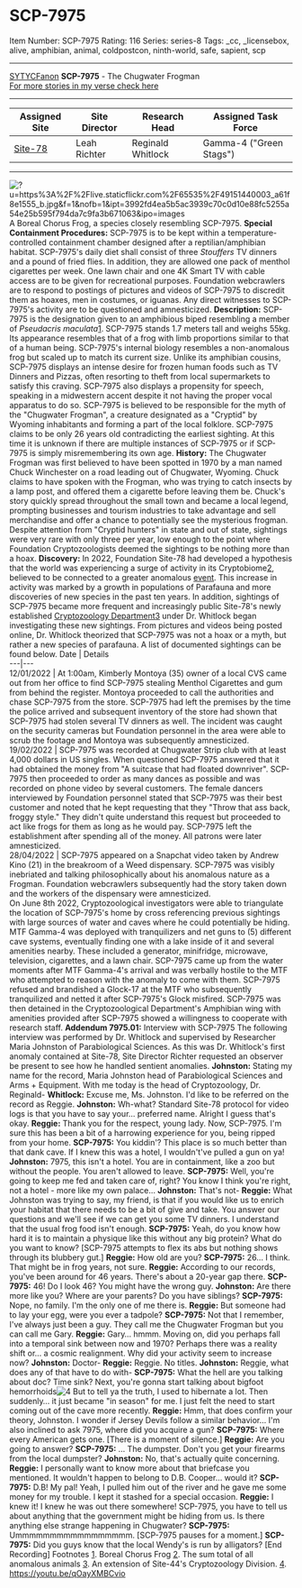 # SCP-7975
Item Number: SCP-7975
Rating: 116
Series: series-8
Tags: _cc, _licensebox, alive, amphibian, animal, coldpostcon, ninth-world, safe, sapient, scp

---

[SYTYCFanon](javascript:;)
**SCP-7975** \- The Chugwater Frogman  
[For more stories in my verse check here](https://scp-wiki.wikidot.com/sytycfanon)
* * *
**Assigned Site** | **Site Director** | **Research Head** | **Assigned Task Force**  
---|---|---|---  
[Site-78](https://scp-wiki.wikidot.com/secure-facility-dossier-site-78) | Leah Richter | Reginald Whitlock | Gamma-4 ("Green Stags")  
* * *
![?u=https%3A%2F%2Flive.staticflickr.com%2F65535%2F49151440003_a61f8e1555_b.jpg&f=1&nofb=1&ipt=3992fd4ea5b5ac3939c70c0d10e88fc5255a54e25b595f794da7c9fa3b671063&ipo=images](https://external-content.duckduckgo.com/iu/?u=https%3A%2F%2Flive.staticflickr.com%2F65535%2F49151440003_a61f8e1555_b.jpg&f=1&nofb=1&ipt=3992fd4ea5b5ac3939c70c0d10e88fc5255a54e25b595f794da7c9fa3b671063&ipo=images)
A Boreal Chorus Frog, a species closely resembling SCP-7975.
**Special Containment Procedures:** SCP-7975 is to be kept within a temperature-controlled containment chamber designed after a reptilian/amphibian habitat. SCP-7975's daily diet shall consist of three _Stouffers_ TV dinners and a pound of fried flies. In addition, they are allowed one pack of menthol cigarettes per week.
One lawn chair and one 4K Smart TV with cable access are to be given for recreational purposes.
Foundation webcrawlers are to respond to postings of pictures and videos of SCP-7975 to discredit them as hoaxes, men in costumes, or iguanas. Any direct witnesses to SCP-7975's activity are to be questioned and amnesticized.
**Description:** SCP-7975 is the designation given to an amphibious biped resembling a member of _Pseudacris maculata_[1](javascript:;). SCP-7975 stands 1.7 meters tall and weighs 55kg. Its appearance resembles that of a frog with limb proportions similar to that of a human being. SCP-7975's internal biology resembles a non-anomalous frog but scaled up to match its current size.
Unlike its amphibian cousins, SCP-7975 displays an intense desire for frozen human foods such as TV Dinners and Pizzas, often resorting to theft from local supermarkets to satisfy this craving. SCP-7975 also displays a propensity for speech, speaking in a midwestern accent despite it not having the proper vocal apparatus to do so.
SCP-7975 is believed to be responsible for the myth of the "Chugwater Frogman", a creature designated as a "Cryptid" by Wyoming inhabitants and forming a part of the local folklore. SCP-7975 claims to be only 26 years old contradicting the earliest sighting. At this time it is unknown if there are multiple instances of SCP-7975 or if SCP-7975 is simply misremembering its own age.
**History:** The Chugwater Frogman was first believed to have been spotted in 1970 by a man named Chuck Winchester on a road leading out of Chugwater, Wyoming. Chuck claims to have spoken with the Frogman, who was trying to catch insects by a lamp post, and offered them a cigarette before leaving them be.
Chuck's story quickly spread throughout the small town and became a local legend, prompting businesses and tourism industries to take advantage and sell merchandise and offer a chance to potentially see the mysterious frogman. Despite attention from "Cryptid hunters" in state and out of state, sightings were very rare with only three per year, low enough to the point where Foundation Cryptozoologists deemed the sightings to be nothing more than a hoax.
**Discovery:** In 2022, Foundation Site-78 had developed a hypothesis that the world was experiencing a surge of activity in its Cryptobiome[2](javascript:;), believed to be connected to a greater anomalous [event](https://scp-wiki.wikidot.com/the-ninth-world-hub). This increase in activity was marked by a growth in populations of Parafauna and more discoveries of new species in the past ten years. In addition, sightings of SCP-7975 became more frequent and increasingly public
Site-78's newly established [Cryptozoology Department](https://scp-wiki.wikidot.com/cryptozoology-division-hub)[3](javascript:;) under Dr. Whitlock began investigating these new sightings. From pictures and videos being posted online, Dr. Whitlock theorized that SCP-7975 was not a hoax or a myth, but rather a new species of parafauna.
A list of documented sightings can be found below.
Date | Details  
---|---  
12/01/2022 | At 1:00am, Kimberly Montoya (35) owner of a local CVS came out from her office to find SCP-7975 stealing Menthol Cigarettes and gum from behind the register. Montoya proceeded to call the authorities and chase SCP-7975 from the store. SCP-7975 had left the premises by the time the police arrived and subsequent inventory of the store had shown that SCP-7975 had stolen several TV dinners as well. The incident was caught on the security cameras but Foundation personnel in the area were able to scrub the footage and Montoya was subsequently amnesticized.  
19/02/2022 | SCP-7975 was recorded at Chugwater Strip club with at least 4,000 dollars in US singles. When questioned SCP-7975 answered that it had obtained the money from "A suitcase that had floated downriver". SCP-7975 then proceeded to order as many dances as possible and was recorded on phone video by several customers. The female dancers interviewed by Foundation personnel stated that SCP-7975 was their best customer and noted that he kept requesting that they "Throw that ass back, froggy style." They didn't quite understand this request but proceeded to act like frogs for them as long as he would pay. SCP-7975 left the establishment after spending all of the money. All patrons were later amnesticized.  
28/04/2022 | SCP-7975 appeared on a Snapchat video taken by Andrew Kino (21) in the breakroom of a Weed dispensary. SCP-7975 was visibly inebriated and talking philosophically about his anomalous nature as a Frogman. Foundation webcrawlers subsequently had the story taken down and the workers of the dispensary were amnesticized.  
On June 8th 2022, Cryptozoological investigators were able to triangulate the location of SCP-7975's home by cross referencing previous sightings with large sources of water and caves where he could potentially be hiding. MTF Gamma-4 was deployed with tranquilizers and net guns to (5) different cave systems, eventually finding one with a lake inside of it and several amenities nearby. These included a generator, minifridge, microwave, television, cigarettes, and a lawn chair.
SCP-7975 came up from the water moments after MTF Gamma-4's arrival and was verbally hostile to the MTF who attempted to reason with the anomaly to come with them. SCP-7975 refused and brandished a Glock-17 at the MTF who subsequently tranquilized and netted it after SCP-7975's Glock misfired.
SCP-7975 was then detained in the Cryptozoological Department's Amphibian wing with amenities provided after SCP-7975 showed a willingness to cooperate with research staff.
**Addendum 7975.01:** Interview with SCP-7975
The following interview was performed by Dr. Whitlock and supervised by Researcher Maria Johnston of Parabiological Sciences. As this was Dr. Whitlock's first anomaly contained at Site-78, Site Director Richter requested an observer be present to see how he handled sentient anomalies.
**Johnston:** Stating my name for the record, Maria Johnston head of Parabiological Sciences and Arms + Equipment. With me today is the head of Cryptozoology, Dr. Reginald-
**Whitlock:** Excuse me, Ms. Johnston. I'd like to be referred on the record as Reggie.
**Johnston:** Wh-what? Standard Site-78 protocol for video logs is that you have to say your… preferred name. Alright I guess that's okay.
**Reggie:** Thank you for the respect, young lady. Now, SCP-7975. I'm sure this has been a bit of a harrowing experience for you, being ripped from your home.
**SCP-7975:** You kiddin'? This place is so much better than that dank cave. If I knew this was a hotel, I wouldn't've pulled a gun on ya!
**Johnston:** 7975, this isn't a hotel. You are in containment, like a zoo but without the people. You aren't allowed to leave.
**SCP-7975:** Well, you're going to keep me fed and taken care of, right? You know I think you're right, not a hotel - more like my own palace…
**Johnston:** That's not-
**Reggie:** What Johnston was trying to say, my friend, is that if you would like us to enrich your habitat that there needs to be a bit of give and take. You answer our questions and we'll see if we can get you some TV dinners. I understand that the usual frog food isn't enough.
**SCP-7975:** Yeah, do you know how hard it is to maintain a physique like this without any big protein? What do you want to know?
[SCP-7975 attempts to flex its abs but nothing shows through its blubbery gut.]
**Reggie:** How old are you?
**SCP-7975:** 26… I think. That might be in frog years, not sure.
**Reggie:** According to our records, you've been around for 46 years. There's about a 20-year gap there.
**SCP-7975:** 46! Do I look 46? You might have the wrong guy.
**Johnston:** Are there more like you? Where are your parents? Do you have siblings?
**SCP-7975:** Nope, no family. I'm the only one of me there is.
**Reggie:** But someone had to lay your egg, were you ever a tadpole?
**SCP-7975:** Not that I remember, I've always just been a guy. They call me the Chugwater Frogman but you can call me Gary.
**Reggie:** Gary… hmmm. Moving on, did you perhaps fall into a temporal sink between now and 1970? Perhaps there was a reality shift or… a cosmic realignment. Why did your activity seem to increase now?
**Johnston:** Doctor-
**Reggie:** Reggie. No titles.
**Johnston:** Reggie, what does any of that have to do with-
**SCP-7975:** What the hell are you talking about doc? Time sink? Next, you're gonna start talking about bigfoot hemorrhoids![4](javascript:;) But to tell ya the truth, I used to hibernate a lot. Then suddenly… it just became "in season" for me. I just felt the need to start coming out of the cave more recently.
**Reggie:** Hmm, that does confirm your theory, Johnston. I wonder if Jersey Devils follow a similar behavior… I'm also inclined to ask 7975, where did you acquire a gun?
**SCP-7975:** Where every American gets one.
[There is a moment of silence.]
**Reggie:** Are you going to answer?
**SCP-7975:** … The dumpster. Don't you get your firearms from the local dumpster?
**Johnston:** No, that's actually quite concerning.
**Reggie:** I personally want to know more about that briefcase you mentioned. It wouldn't happen to belong to D.B. Cooper… would it?
**SCP-7975:** D.B! My pal! Yeah, I pulled him out of the river and he gave me some money for my trouble. I kept it stashed for a special occasion.
**Reggie:** I knew it! I knew he was out there somewhere! SCP-7975, you have to tell us about anything that the government might be hiding from us. Is there anything else strange happening in Chugwater?
**SCP-7975:** Ummmmmmmmmmmmmmmmm.
[SCP-7975 pauses for a moment.]
**SCP-7975:** Did you guys know that the local Wendy's is run by alligators?
[End Recording]
Footnotes
[1](javascript:;). Boreal Chorus Frog
[2](javascript:;). The sum total of all anomalous animals
[3](javascript:;). An extension of Site-44's Cryptozoology Division.
[4](javascript:;). <https://youtu.be/qOayXMBCvio>